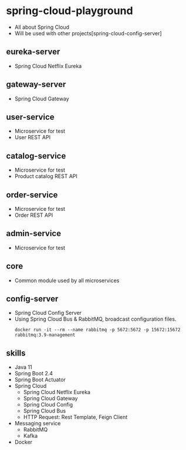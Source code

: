 # spring-cloud-playground
* All about Spring Cloud 
* Will be used with other projects[spring-cloud-config-server]

## eureka-server
* Spring Cloud Netflix Eureka

## gateway-server
* Spring Cloud Gateway

## user-service
* Microservice for test
* User REST API

## catalog-service
* Microservice for test
* Product catalog REST API

## order-service
* Microservice for test
* Order REST API

## admin-service
* Microservice for test

## core
* Common module used by all microservices

## config-server
* Spring Cloud Config Server
* Using Spring Cloud Bus & RabbitMQ, broadcast configuration files.
  ```
  docker run -it --rm --name rabbitmq -p 5672:5672 -p 15672:15672 rabbitmq:3.9-management
  ```

## skills
* Java 11
* Spring Boot 2.4
* Spring Boot Actuator
* Spring Cloud
  * Spring Cloud Netflix Eureka
  * Spring Cloud Gateway
  * Spring Cloud Config
  * Spring Cloud Bus
  * HTTP Request: Rest Template, Feign Client
* Messaging service
  * RabbitMQ
  * Kafka
* Docker